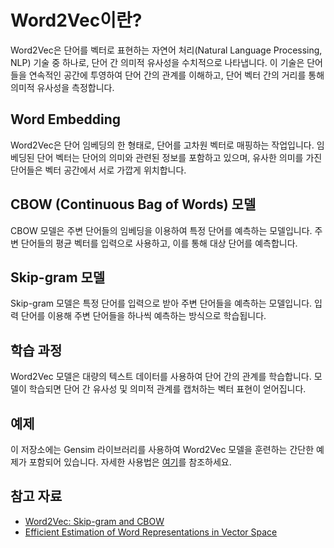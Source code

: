 # Word2Vec이란?

Word2Vec은 단어를 벡터로 표현하는 자연어 처리(Natural Language Processing, NLP) 기술 중 하나로, 단어 간 의미적 유사성을 수치적으로 나타냅니다. 이 기술은 단어들을 연속적인 공간에 투영하여 단어 간의 관계를 이해하고, 단어 벡터 간의 거리를 통해 의미적 유사성을 측정합니다.

## Word Embedding

Word2Vec은 단어 임베딩의 한 형태로, 단어를 고차원 벡터로 매핑하는 작업입니다. 임베딩된 단어 벡터는 단어의 의미와 관련된 정보를 포함하고 있으며, 유사한 의미를 가진 단어들은 벡터 공간에서 서로 가깝게 위치합니다.

## CBOW (Continuous Bag of Words) 모델

CBOW 모델은 주변 단어들의 임베딩을 이용하여 특정 단어를 예측하는 모델입니다. 주변 단어들의 평균 벡터를 입력으로 사용하고, 이를 통해 대상 단어를 예측합니다.

## Skip-gram 모델

Skip-gram 모델은 특정 단어를 입력으로 받아 주변 단어들을 예측하는 모델입니다. 입력 단어를 이용해 주변 단어들을 하나씩 예측하는 방식으로 학습됩니다.

## 학습 과정

Word2Vec 모델은 대량의 텍스트 데이터를 사용하여 단어 간의 관계를 학습합니다. 모델이 학습되면 단어 간 유사성 및 의미적 관계를 캡처하는 벡터 표현이 얻어집니다.

## 예제

이 저장소에는 Gensim 라이브러리를 사용하여 Word2Vec 모델을 훈련하는 간단한 예제가 포함되어 있습니다. 자세한 사용법은 [여기](#https://github.com/HY-AI2-Projects/Word2Vec/blob/main/Word2Vec_%EB%85%BC%EB%AC%B8%EB%A6%AC%EB%B7%B0.pdf)를 참조하세요.

## 참고 자료

- [Word2Vec: Skip-gram and CBOW](https://arxiv.org/abs/1301.3781)
- [Efficient Estimation of Word Representations in Vector Space](https://arxiv.org/abs/1301.3781)
